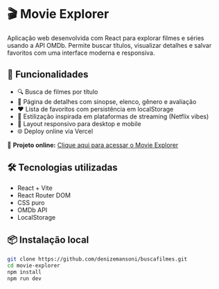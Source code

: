 # 🎬 Movie Explorer

Aplicação web desenvolvida com React para explorar filmes e séries usando a API OMDb. Permite buscar títulos, visualizar detalhes e salvar favoritos com uma interface moderna e responsiva.

## 🚀 Funcionalidades

- 🔍 Busca de filmes por título
- 📄 Página de detalhes com sinopse, elenco, gênero e avaliação
- ❤️ Lista de favoritos com persistência em localStorage
- 🎨 Estilização inspirada em plataformas de streaming (Netflix vibes)
- 📱 Layout responsivo para desktop e mobile
- 🌐 Deploy online via Vercel

🔗 **Projeto online:** [Clique aqui para acessar o Movie Explorer](https://buscafilmes-lemon.vercel.app)

## 🛠️ Tecnologias utilizadas

- React + Vite
- React Router DOM
- CSS puro
- OMDb API
- LocalStorage

## 📦 Instalação local

```bash
git clone https://github.com/denizemansoni/buscafilmes.git
cd movie-explorer
npm install
npm run dev
